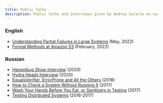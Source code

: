 ```yaml
---
title: Public Talks
description: Public talks and interviews given by Andrey Satarin on various tech subjects
---
```


### English
- [Understanding Partial Failures in Large Systems](2022-05-understanding-partial-failures) (May, 2022)
- [Formal Methods at Amazon S3](2022-02-formal-methods-at-amazon-s3) (February, 2022)

### Russian
- [Heisenbug Show Interview](2020-09-heisenbug-show) (2020)
- [Hydra Heads Interview](2020-06-hydra-heads-interview) (2020)
- [EqualsVerifier, ErrorProne and All the Others](equals-verifier-and-error-prone) (2018)
- [How to Check a System Without Running It](how-to-check-a-system-without-running-it) (2017)
- [Wash Your Hands Before You Eat, or Sanitizers in Testing](sanitizers-in-testing) (2017)
- [Testing Distributed Systems](testing-distributed-systems) (2016-2017)
